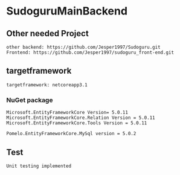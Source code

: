 # SudoguruMainBackend
## Other needed Project
```
other backend: https://github.com/Jesper1997/Sudoguru.git
Frontend: https://github.com/Jesper1997/sudoguru_front-end.git
```
## targetframework
```
targetframework: netcoreapp3.1
```
### NuGet package
```
Microsoft.EntityFrameworkCore Version= 5.0.11
Microsoft.EntityFrameworkCore.Relation Version = 5.0.11
Microsoft.EntityFrameworkCore.Tools Version = 5.0.11

Pomelo.EntityFrameworkCore.MySql version = 5.0.2
```
## Test
```
Unit testing implemented
```
